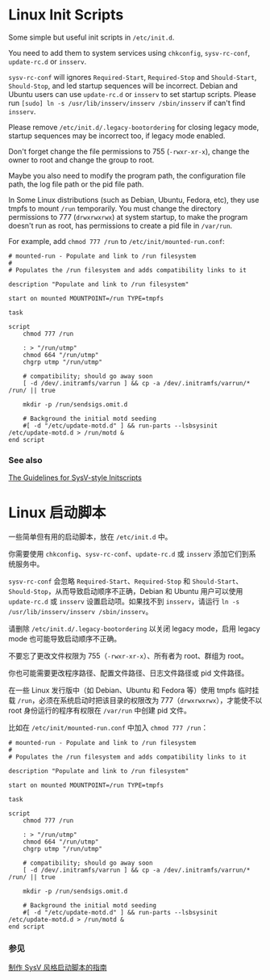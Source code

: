 Linux Init Scripts
====================

Some simple but useful init scripts in `/etc/init.d`.

You need to add them to system services using `chkconfig`, `sysv-rc-conf`, `update-rc.d` or `insserv`.

`sysv-rc-conf` will ignores `Required-Start`, `Required-Stop` and `Should-Start`, `Should-Stop`, and led startup sequences will be incorrect. Debian and Ubuntu users can use `update-rc.d` or `insserv` to set startup scripts. Please run `[sudo] ln -s /usr/lib/insserv/insserv /sbin/insserv` if can't find `insserv`.

Please remove `/etc/init.d/.legacy-bootordering` for closing legacy mode, startup sequences may be incorrect too, if legacy mode enabled.

Don't forget change the file permissions to 755 (`-rwxr-xr-x`), change the owner to root and change the group to root.

Maybe you also need to modify the program path, the configuration file path, the log file path or the pid file path.

In Some Linux distributions (such as Debian, Ubuntu, Fedora, etc), they use tmpfs to mount `/run` temporarily. You must change the directory permissions to 777 (`drwxrwxrwx`) at system startup, to make the program doesn't run as root, has permissions to create a pid file in `/var/run`.

For example, add `chmod 777 /run` to `/etc/init/mounted-run.conf`:

```shell
# mounted-run - Populate and link to /run filesystem
#
# Populates the /run filesystem and adds compatibility links to it

description "Populate and link to /run filesystem"

start on mounted MOUNTPOINT=/run TYPE=tmpfs

task

script
    chmod 777 /run

    : > "/run/utmp"
    chmod 664 "/run/utmp"
    chgrp utmp "/run/utmp"

    # compatibility; should go away soon
    [ -d /dev/.initramfs/varrun ] && cp -a /dev/.initramfs/varrun/* /run/ || true

    mkdir -p /run/sendsigs.omit.d

    # Background the initial motd seeding
    #[ -d "/etc/update-motd.d" ] && run-parts --lsbsysinit /etc/update-motd.d > /run/motd &
end script
```

### See also

[The Guidelines for SysV-style Initscripts](https://en.opensuse.org/openSUSE:Packaging_init_scripts)


Linux 启动脚本
=============

一些简单但有用的启动脚本，放在 `/etc/init.d` 中。

你需要使用 `chkconfig`、`sysv-rc-conf`、`update-rc.d` 或 `insserv` 添加它们到系统服务中。

`sysv-rc-conf` 会忽略 `Required-Start`、`Required-Stop` 和 `Should-Start`、`Should-Stop`，从而导致启动顺序不正确，Debian 和 Ubuntu 用户可以使用 `update-rc.d` 或 `insserv` 设置启动项。如果找不到 `insserv`，请运行 `ln -s /usr/lib/insserv/insserv /sbin/insserv`。

请删除 `/etc/init.d/.legacy-bootordering` 以关闭 legacy mode，启用 legacy mode 也可能导致启动顺序不正确。

不要忘了更改文件权限为 755（`-rwxr-xr-x`）、所有者为 root、群组为 root。

你也可能需要更改程序路径、配置文件路径、日志文件路径或 pid 文件路径。

在一些 Linux 发行版中（如 Debian、Ubuntu 和 Fedora 等）使用 tmpfs 临时挂载 `/run`，必须在系统启动时把该目录的权限改为 777（`drwxrwxrwx`），才能使不以 root 身份运行的程序有权限在 `/var/run` 中创建 pid 文件。

比如在 `/etc/init/mounted-run.conf` 中加入 `chmod 777 /run`：

```shell
# mounted-run - Populate and link to /run filesystem
#
# Populates the /run filesystem and adds compatibility links to it

description "Populate and link to /run filesystem"

start on mounted MOUNTPOINT=/run TYPE=tmpfs

task

script
    chmod 777 /run

    : > "/run/utmp"
    chmod 664 "/run/utmp"
    chgrp utmp "/run/utmp"

    # compatibility; should go away soon
    [ -d /dev/.initramfs/varrun ] && cp -a /dev/.initramfs/varrun/* /run/ || true

    mkdir -p /run/sendsigs.omit.d

    # Background the initial motd seeding
    #[ -d "/etc/update-motd.d" ] && run-parts --lsbsysinit /etc/update-motd.d > /run/motd &
end script
```

### 参见

[制作 SysV 风格启动脚本的指南](https://zh.opensuse.org/openSUSE:Packaging_init_scripts)
